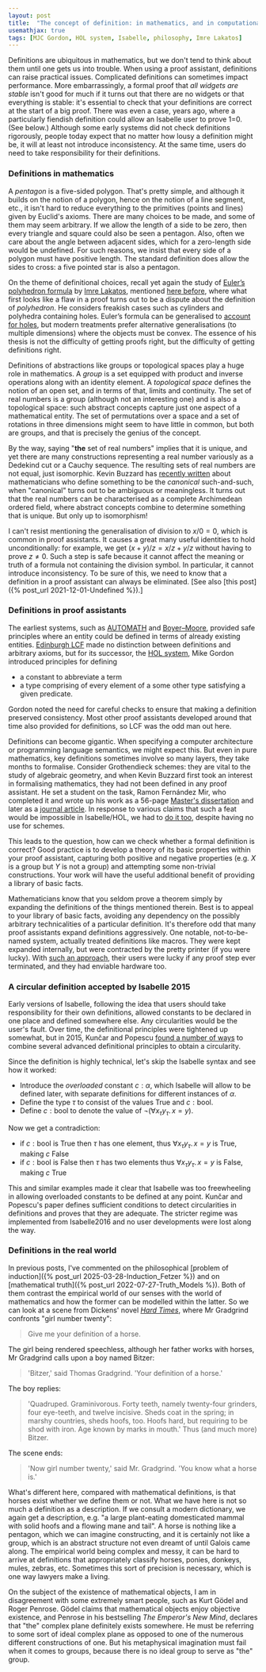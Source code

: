 ```yaml
---
layout: post
title:  "The concept of definition: in mathematics, and in computational logic"
usemathjax: true 
tags: [MJC Gordon, HOL system, Isabelle, philosophy, Imre Lakatos]
---
```

Definitions are ubiquitous in mathematics, but we don't tend to think about 
them until one gets us into trouble.
When using a proof assistant, definitions can raise practical issues.
Complicated definitions can sometimes impact performance.
More embarrassingly, a formal proof that *all widgets are stable*
isn't good for much if it turns out that there are no widgets 
or that everything is stable: it's essential to check that your definitions are correct at the start of a big proof.
There was even a case, years ago, where a particularly fiendish definition
could allow an Isabelle user to prove 1=0.
(See below.)
Although some early systems did not check definitions rigorously,
people today expect that no matter how lousy a definition might be,
it will at least not introduce inconsistency.
At the same time, users do need to take responsibility for their definitions.


### Definitions in mathematics

A *pentagon* is a five-sided polygon. 
That's pretty simple, and although it builds on the notion of a polygon,
hence on the notion of a line segment, etc., 
it isn't hard to reduce everything to the primitives 
(points and lines) given by Euclid's axioms.
There are many choices to be made, and some of them may seem arbitrary.
If we allow the length of a side to be zero,
then every triangle and square could also be seen a pentagon.
Also, often we care about the angle between adjacent sides, 
which for a zero-length side would be undefined.
For such reasons, we insist that every side of a polygon must have positive length.
The standard definition does allow the sides to cross:
a five pointed star is also a pentagon.

On the theme of definitional choices, recall yet again the study of
[Euler’s polyhedron formula](https://www.ams.org/publicoutreach/feature-column/fcarc-eulers-formula)
by [Imre Lakatos](https://plato.stanford.edu/entries/lakatos/),
mentioned [here before](/tag/Imre_Lakatos),
where what first looks like a flaw in a proof
turns out to be a dispute about the definition of *polyhedron*.
He considers freakish cases such as cylinders and polyhedra containing holes.
Euler’s formula can be generalised 
to [account for holes](https://momath.org/mathmonday/hole-new-polyhedra/), 
but modern treatments prefer alternative generalisations (to multiple dimensions) 
where the objects must be convex.
The essence of his thesis is not the difficulty of getting proofs right, 
but the difficulty of getting definitions right.

Definitions of abstractions like groups or topological spaces 
play a huge role in mathematics.
A *group* is a set equipped with product and inverse operations
along with an identity element.
A *topological space* defines the notion of an open set, 
and in terms of that, limits and continuity.
The set of real numbers is a group (although not an interesting one)
and is also a topological space:
such abstract concepts capture just one aspect of a mathematical entity.
The set of permutations over a space and a set of rotations in three dimensions
might seem to have little in common, but both are groups,
and that is precisely the genius of the concept.

By the way, saying "**the** set of real numbers" implies that it is unique,
and yet there are many constructions representing a real number variously as 
a Dedekind cut or a Cauchy sequence. 
The resulting sets of real numbers are not equal, just isomorphic.
Kevin Buzzard has [recently written](https://arxiv.org/pdf/2405.10387)
about mathematicians who define something to be the *canonical* such-and-such,
when "canonical" turns out to be ambiguous or meaningless.
It turns out that the real numbers can be characterised as
a complete Archimedean ordered field, 
where abstract concepts combine to determine something that is unique.
But only up to isomorphism!

I can't resist mentioning the generalisation of division to $x/0=0$,
which is common in proof assistants.
It causes a great many useful identities to hold unconditionally:
for example, we get $(x+y)/z = x/z+y/z$ without having to prove $z\not=0$.
Such a step is safe because it cannot affect the meaning or truth 
of a formula not containing the division symbol.
In particular, it cannot introduce inconsistency.
To be sure of this, we need to know that a definition in a proof assistant can always be eliminated.
[See also [this post]({% post_url 2021-12-01-Undefined %}).]

### Definitions in proof assistants

The earliest systems, such as [AUTOMATH](http://localhost:4000/tag/AUTOMATH) and [Boyer–Moore](https://dl.acm.org/doi/10.1145/321864.321875),
provided safe principles where an entity could be defined
in terms of already existing entities. [Edinburgh LCF](http://localhost:4000/tag/LCF) made no distinction
between definitions and arbitrary axioms, 
but for its successor, the [HOL system](http://localhost:4000/tag/HOL_system), 
Mike Gordon introduced principles for defining 

* a constant to abbreviate a term
* a type comprising of every element of a some other type satisfying a given predicate.

Gordon noted the need for careful checks to ensure that making a definition
preserved consistency.
Most other proof assistants developed around that time also provided for definitions, so LCF was the odd man out here.

Definitions can become gigantic.
When specifying a computer architecture or programming language semantics,
we might expect this.
But even in pure mathematics, key definitions sometimes involve
so many layers, they take months to formalise.
Consider Grothendieck schemes: they are vital to the study of algebraic geometry,
and when Kevin Buzzard first took an interest in formalising mathematics,
they had not been defined in any proof assistant.
He set a student on the task, Ramon Fernández Mir,
who completed it and wrote up his work as a 56-page [Master's dissertation](https://www.imperial.ac.uk/media/imperial-college/faculty-of-engineering/computing/public/1819-ug-projects/Fernandez-I-MirR-Schemes-in-Lean.pdf)
and later as a [journal article](https://www.tandfonline.com/doi/full/10.1080/10586458.2021.1983489).
In response to various claims that such a feat would be impossible
in Isabelle/HOL, we had to [do it too](https://doi.org/10.1080/10586458.2022.2062073),
despite having no use for schemes.

This leads to the question, how can we check whether a formal definition is correct?
Good practice is to develop a theory of its basic properties
within your proof assistant, capturing both positive and negative properties
(e.g. *X* is a group but *Y* is not a group) and attempting some non-trivial constructions.
Your work will have the useful additional benefit of providing a library of basic facts.

Mathematicians know that you seldom prove a theorem
simply by expanding the definitions of the things mentioned therein.
Best is to appeal to your library of basic facts, 
avoiding any dependency on the possibly arbitrary technicalities 
of a particular definition.
It's therefore odd that many proof assistants expand definitions aggressively.
One notable, not-to-be-named system, actually treated definitions like macros.
They were kept expanded internally, 
but were contracted by the pretty printer (if you were lucky).
With [such an approach](https://doi.org/10.1023/A:1020827725055), 
their users were lucky if any proof step ever terminated, 
and they had enviable hardware too.

### A circular definition accepted by Isabelle 2015

Early versions of Isabelle, following the idea that users should take responsibility 
for their own definitions, allowed constants to be declared in one place 
and defined somewhere else. Any circularities would be the user's fault.
Over time, the definitional principles were tightened up somewhat,
but in 2015, Kunčar and Popescu 
[found a number of ways](https://eprints.whiterose.ac.uk/id/eprint/191505/1/Consistent_Foundation_IsabelleHOL_JAR_2019.pdf) 
to combine several advanced definitional principles to obtain a circularity.

Since the definition is highly technical, let's skip the Isabelle syntax
and see how it worked:

* Introduce the *overloaded* constant $c : \alpha$, 
which Isabelle will allow to be defined later, with separate definitions
for different instances of $\alpha$.
* Define the type $\tau$ to consist of the values True and $c:{}$bool.
* Define $c:{}$bool to denote the value of $\neg(\forall x_\tau y_\tau.\,x=y)$.

Now we get a contradiction:

* if $c:{}$bool is True then $\tau$ has one element, 
thus $\forall x_\tau y_\tau.\,x=y$ is True, making $c$ False
* if $c:{}$bool is False then $\tau$ has two elements
thus $\forall x_\tau y_\tau.\,x=y$ is False, making $c$ True

This and similar examples made it clear that Isabelle was too freewheeling
in allowing overloaded constants to be defined at any point.
Kunčar and Popescu's paper defines sufficient conditions to detect 
circularities in definitions and proves that they are adequate.
The stricter regime was implemented from Isabelle2016 
and no user developments were lost along the way.

### Definitions in the real world

In previous posts, I've commented on the philosophical
[problem of induction]({% post_url 2025-03-28-Induction_Fetzer %})
and on [mathematical truth]({% post_url 2022-07-27-Truth_Models %}).
Both of them contrast the empirical world of our senses
with the world of mathematics and how the former can be modelled within the latter.
So we can look at a scene from Dickens' novel 
[*Hard Times*](https://www.victorianlondon.org/etexts/dickens/hard_times-0002.shtml),
where Mr Gradgrind confronts "girl number twenty":

> Give me your definition of a horse.

The girl being rendered speechless, although her father works with horses,
Mr Gradgrind calls upon a boy named Bitzer:

> 'Bitzer,' said Thomas Gradgrind. 'Your definition of a horse.'

The boy replies:

> 'Quadruped. Graminivorous. Forty teeth, namely twenty-four grinders, four eye-teeth, and twelve incisive. Sheds coat in the spring; in marshy countries, sheds hoofs, too. Hoofs hard, but requiring to be shod with iron. Age known by marks in mouth.' Thus (and much more) Bitzer.

The scene ends:

> 'Now girl number twenty,' said Mr. Gradgrind. 'You know what a horse is.'

What's different here, compared with mathematical definitions,
is that horses exist whether we define them or not.
What we have here is not so much a definition as a description.
If we consult a modern dictionary, we again get a description, e.g.
"a large plant-eating domesticated mammal with solid hoofs and a flowing mane and tail". A horse is nothing like a pentagon, 
which we can imagine constructing, and it is certainly not like a group, which is an abstract structure not even dreamt of
until Galois came along. The empirical world being complex and messy,
it can be hard to arrive at definitions that appropriately classify horses, 
ponies, donkeys, mules, zebras, etc. Sometimes this sort of precision is necessary, which is one way lawyers make a living.

On the subject of the existence of mathematical objects,
I am in disagreement with some extremely smart people, such as Kurt Gödel
and Roger Penrose. Gödel claims that mathematical objects enjoy objective existence, and Penrose in his bestselling *The Emperor's New Mind*, 
declares that "the" complex plane definitely exists somewhere.
He must be referring to some sort of ideal complex plane as opposed to one of the numerous different constructions of one.
But his metaphysical imagination must fail when it comes to groups, because there is no ideal group to serve as "the" group.
